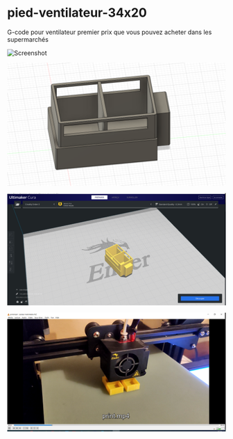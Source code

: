 # pied-ventilateur-34x20
G-code pour ventilateur premier prix que vous pouvez acheter dans les supermarchés

![Screenshot](https://github.com/joly534/3D-code-pied-ventilateur-34x20/blob/main/embaseventilo.jpg)

![Screenshot](https://github.com/joly534/3D-code-pied-ventilateur-34x20/blob/main/screenfusion360.png)

![Screenshot](https://github.com/joly534/3D-code-pied-ventilateur-34x20/blob/main/screenshotcura.png)

![Screenshot](https://github.com/joly534/3D-code-pied-ventilateur-34x20/blob/main/3dprint.png)
